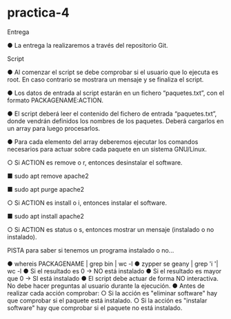 # practica-4
Entrega

● La entrega la realizaremos a través del repositorio Git.

Script

● Al comenzar el script se debe comprobar si el usuario que lo ejecuta es root.
En caso contrario se mostrara un mensaje y se finaliza el script.

● Los datos de entrada al script estarán en un fichero “paquetes.txt”, con el
formato PACKAGENAME:ACTION.

● El script deberá leer el contenido del fichero de entrada “paquetes.txt”,
donde vendrán definidos los nombres de los paquetes. Deberá cargarlos en
un array para luego procesarlos.

● Para cada elemento del array deberemos ejecutar los comandos necesarios
para actuar sobre cada paquete en un sistema GNU/Linux.

○ Si ACTION es remove o r, entonces desinstalar el software.

■ sudo apt remove apache2

■ sudo apt purge apache2

○ Si ACTION es install o i, entonces instalar el software.

■ sudo apt install apache2

○ Si ACTION es status o s, entonces mostrar un mensaje (instalado o no
instalado).

PISTA para saber si tenemos un programa instalado o no...

● whereis PACKAGENAME | grep bin | wc -l
● zypper se geany | grep 'i '| wc -l
● Si el resultado es 0 → NO está instalado
● Si el resultado es mayor que 0 → SI está instalado
● El script debe actuar de forma NO interactiva. No debe hacer preguntas al
usuario durante la ejecución.
● Antes de realizar cada acción comprobar:
○ Si la acción es "eliminar software" hay que comprobar si el paquete
está instalado.
○ Si la acción es "instalar software" hay que comprobar si el paquete no
está instalado.
